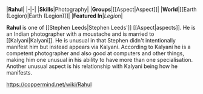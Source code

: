 |**Rahul**|
|-|-|
|**Skills**|Photography|
|**Groups**|[[Aspect\|Aspect]]|
|**World**|[[Earth (Legion)\|Earth (Legion)]]|
|**Featured In**|*Legion*|

**Rahul** is one of [[Stephen Leeds\|Stephen Leeds']] [[Aspect\|aspects]].
He is an Indian photographer with a moustache and is married to [[Kalyani\|Kalyani]]. He is unusual in that Stephen didn't intentionally manifest him but instead appears via Kalyani. According to Kalyani he is a competent photographer and also good at computers and other things, making him one unusual in his ability to have more than one specialisation. Another unusual aspect is his relationship with Kalyani being how he manifests.



https://coppermind.net/wiki/Rahul